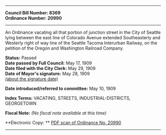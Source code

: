 * * * * *  
  
**Council Bill Number: [](#h0)[](#h2)8369**   
**Ordinance Number: 20990**  
  
* * * * *  
  
An Ordinance vacating all that portion of junction street in the City of Seattle lying between the east line of Colorado Avenue extended Southeasterly and Westerly right of way line of the Seattle Tacoma Interurban Railway, on the petition of the Oregon and Washington Railroad Company.  
  
**Status:** Passed   
**Date passed by Full Council:** May 17, 1909   
**Date filed with the City Clerk:** May 29, 1909   
**Date of Mayor's signature:** May 28, 1909   
[(about the signature date)](/~public/approvaldate.htm)   
  
  
**Date introduced/referred to committee:** May 10, 1909   
  
**Index Terms:** VACATING, STREETS, INDUSTRIAL-DISTRICTS, GEORGETOWN  
  
**Fiscal Note:** *(No fiscal note available at this time)*  
  
**Electronic Copy: ** [PDF scan of Ordinance No. 20990](/~archives/Ordinances/Ord_20990.pdf)  
  
* * * * *  
